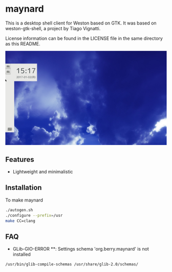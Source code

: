 # maynard

This is a desktop shell client for Weston based on GTK. It was based
on weston-gtk-shell, a project by Tiago Vignatti.

License information can be found in the LICENSE file in the same
directory as this README.

![Screenshot](maynard.jpg)

## Features

- Lightweight and minimalistic

## Installation

To make maynard

```Bash
./autogen.sh
./configure --prefix=/usr
make CC=clang
```

## FAQ

- GLib-GIO-ERROR **: Settings schema 'org.berry.maynard' is not installed

```
/usr/bin/glib-compile-schemas /usr/share/glib-2.0/schemas/
```
